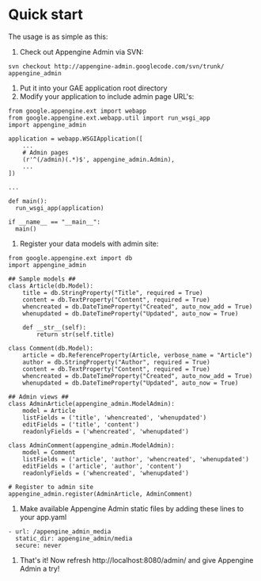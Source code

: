 # Quick start #
The usage is as simple as this:
  1. Check out Appengine Admin via SVN:
```
svn checkout http://appengine-admin.googlecode.com/svn/trunk/ appengine_admin
```
  1. Put it into your GAE application root directory
  1. Modify your application to include admin page URL's:
```
from google.appengine.ext import webapp
from google.appengine.ext.webapp.util import run_wsgi_app
import appengine_admin

application = webapp.WSGIApplication([
    ...
    # Admin pages
    (r'^(/admin)(.*)$', appengine_admin.Admin),
    ...
])

...

def main():
  run_wsgi_app(application)

if __name__ == "__main__":
  main()

```
  1. Register your data models with admin site:
```
from google.appengine.ext import db
import appengine_admin

## Sample models ##
class Article(db.Model):
    title = db.StringProperty("Title", required = True)
    content = db.TextProperty("Content", required = True)
    whencreated = db.DateTimeProperty("Created", auto_now_add = True)
    whenupdated = db.DateTimeProperty("Updated", auto_now = True)

    def __str__(self):
        return str(self.title)

class Comment(db.Model):
    article = db.ReferenceProperty(Article, verbose_name = "Article")
    author = db.StringProperty("Author", required = True)
    content = db.TextProperty("Content", required = True)
    whencreated = db.DateTimeProperty("Created", auto_now_add = True)
    whenupdated = db.DateTimeProperty("Updated", auto_now = True)

## Admin views ##
class AdminArticle(appengine_admin.ModelAdmin):
    model = Article
    listFields = ('title', 'whencreated', 'whenupdated')
    editFields = ('title', 'content')
    readonlyFields = ('whencreated', 'whenupdated')

class AdminComment(appengine_admin.ModelAdmin):
    model = Comment
    listFields = ('article', 'author', 'whencreated', 'whenupdated')
    editFields = ('article', 'author', 'content')
    readonlyFields = ('whencreated', 'whenupdated')

# Register to admin site
appengine_admin.register(AdminArticle, AdminComment)

```
  1. Make available Appengine Admin static files by  adding these lines to your app.yaml
```
- url: /appengine_admin_media
  static_dir: appengine_admin/media
  secure: never
```
  1. That's it! Now refresh http://localhost:8080/admin/ and give Appengine Admin a try!